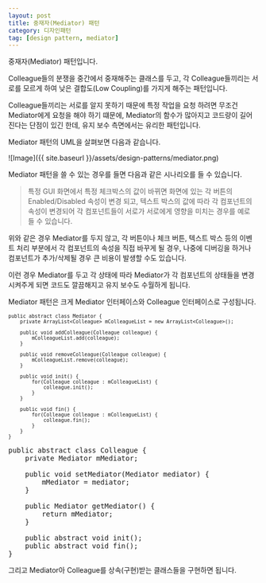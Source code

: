 ```yaml
---
layout: post
title: 중재자(Mediator) 패턴
category: 디자인패턴
tag: [design pattern, mediator]
---
```


중재자(Mediator) 패턴입니다.  

Colleague들의 분쟁을 중간에서 중재해주는 클래스를 두고, 
각 Colleague들끼리는 서로를 모르게 하여 낮은 결합도(Low Coupling)를 가지게 해주는
패턴입니다. 

Colleague들끼리는 서로를 알지 못하기 때문에 특정 작업을 요청 하려면 무조건
Mediator에게 요청을 해야 하기 떄문에, Mediator의 함수가 많아지고 코드량이 
길어진다는 단점이 있긴 한데, 유지 보수 측면에서는 유리한 패턴입니다.

Mediator 패턴의 UML을 살펴보면 다음과 같습니다.

![Image]({{ site.baseurl }}/assets/design-patterns/mediator.png) 

Mediator 패턴을 쓸 수 있는 경우를 들면 다음과 같은 시나리오를 들 수 있습니다.

> 특정 GUI 화면에서 특정 체크박스의 값이 바뀌면 화면에 있는 각 버튼의 Enabled/Disabled 속성이
변경 되고, 텍스트 박스의 값에 따라 각 컴포넌트의 속성이 변경되어 각 컴포넌트들이 서로가 서로에게 영향을 미치는 경우를 예로 들 수 있습니다.

위와 같은 경우 Mediator를 두지 않고, 각 버튼이나 체크 버튼, 텍스트 박스 등의 이벤트 처리 부분에서
각 컴포넌트의 속성을 직접 바꾸게 될 경우, 나중에 디버깅을 하거나 컴포넌트가 추가/삭제될 경우 
큰 비용이 발생할 수도 있습니다. 

이런 경우 Mediator를 두고 각 상태에 따라 Mediator가 각 컴포넌트의 상태들을 변경시켜주게 되면 
코드도 깔끔해지고 유지 보수도 수월하게 됩니다.


Mediator 패턴은 크게 Mediator 인터페이스와 Colleague 인터페이스로 구성됩니다.
<pre class="prettyprint lang-java" style="font-size:0.7em;">
public abstract class Mediator {
	private ArrayList&lt;Colleague&gt; mColleagueList = new ArrayList&lt;Colleague&gt;();
	
	public void addColleague(Colleague colleague) {
		mColleagueList.add(colleague);
	}
	
	public void removeColleague(Colleague colleague) {
		mColleagueList.remove(colleague);
	}
	
	public void init() {
		for(Colleague colleague : mColleagueList) {
			colleague.init();
		}
	}
	
	public void fin() {
		for(Colleague colleague : mColleagueList) {
			colleague.fin();
		}
	}
}
</pre>

<pre class="prettyprint lang-java">
public abstract class Colleague {
	private Mediator mMediator;
	
	public void setMediator(Mediator mediator) {
		mMediator = mediator;
	}
	
	public Mediator getMediator() {
		return mMediator;
	}
	
	public abstract void init();
	public abstract void fin();
}
</pre>

그리고 Mediator아 Colleague를 상속(구현)받는 클래스들을 구현하면 됩니다.